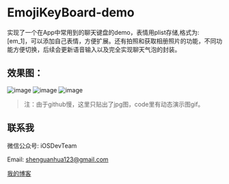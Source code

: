 # EmojiKeyBoard-demo
  实现了一个在App中常用到的聊天键盘的demo，表情用plist存储,格式为:[em_1]，可以添加自己表情，方便扩展。还有拍照和获取相册照片的功能，不同功能方便切换，后续会更新语音输入以及完全实现聊天气泡的封装。
  
## 效果图：

 ![image](https://github.com/shenAlexy/EmojiKeyBoard-demo/blob/master/EmojiKeyBoard-demo/EmojiKeyBoard-demo/x.png) ![image](https://github.com/shenAlexy/EmojiKeyBoard-demo/blob/master/EmojiKeyBoard-demo/EmojiKeyBoard-demo/y.png) ![image](https://github.com/shenAlexy/EmojiKeyBoard-demo/blob/master/EmojiKeyBoard-demo/EmojiKeyBoard-demo/z.png)
 
 
> 注：由于github慢，这里只贴出了jpg图，code里有动态演示图gif。

## 联系我
   微信公众号:  iOSDevTeam
   
   Email: shenguanhua123@gmail.com

   
   [我的博客](http://blog.csdn.net/shenguanhua)  


   
   

